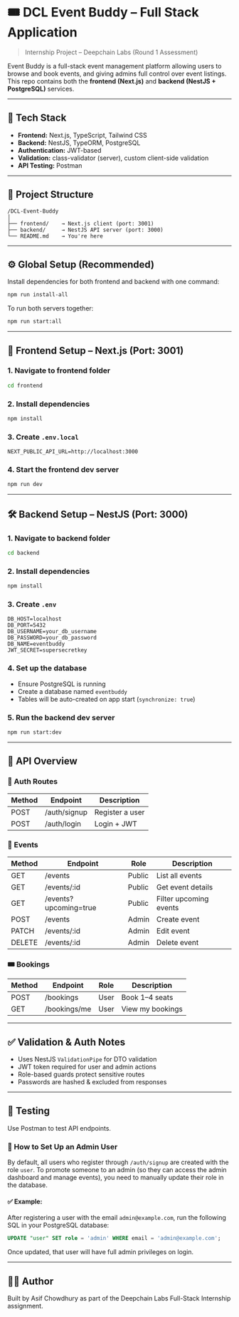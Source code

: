 # 🎟️ DCL Event Buddy – Full Stack Application

> Internship Project – Deepchain Labs (Round 1 Assessment)

Event Buddy is a full-stack event management platform allowing users to browse and book events, and giving admins full control over event listings. This repo contains both the **frontend (Next.js)** and **backend (NestJS + PostgreSQL)** services.

---

## 🚀 Tech Stack

- **Frontend:** Next.js, TypeScript, Tailwind CSS
- **Backend:** NestJS, TypeORM, PostgreSQL
- **Authentication:** JWT-based
- **Validation:** class-validator (server), custom client-side validation
- **API Testing:** Postman

---

## 📁 Project Structure

```
/DCL-Event-Buddy
│
├── frontend/    → Next.js client (port: 3001)
├── backend/     → NestJS API server (port: 3000)
└── README.md    → You're here
```

---

## ⚙️ Global Setup (Recommended)

Install dependencies for both frontend and backend with one command:

```bash
npm run install-all
```

To run both servers together:

```bash
npm run start:all
```

---

## 🧩 Frontend Setup – Next.js (Port: 3001)

### 1. Navigate to frontend folder

```bash
cd frontend
```

### 2. Install dependencies

```bash
npm install
```

### 3. Create `.env.local`

```env
NEXT_PUBLIC_API_URL=http://localhost:3000
```

### 4. Start the frontend dev server

```bash
npm run dev
```

---

## 🛠 Backend Setup – NestJS (Port: 3000)

### 1. Navigate to backend folder

```bash
cd backend
```

### 2. Install dependencies

```bash
npm install
```

### 3. Create `.env`

```env
DB_HOST=localhost
DB_PORT=5432
DB_USERNAME=your_db_username
DB_PASSWORD=your_db_password
DB_NAME=eventbuddy
JWT_SECRET=supersecretkey
```

### 4. Set up the database

- Ensure PostgreSQL is running
- Create a database named `eventbuddy`
- Tables will be auto-created on app start (`synchronize: true`)

### 5. Run the backend dev server

```bash
npm run start:dev
```

---

## 📌 API Overview

### 🔐 Auth Routes

| Method | Endpoint         | Description     |
|--------|------------------|-----------------|
| POST   | /auth/signup     | Register a user |
| POST   | /auth/login      | Login + JWT     |

### 📅 Events

| Method | Endpoint                  | Role    | Description              |
|--------|---------------------------|---------|--------------------------|
| GET    | /events                   | Public  | List all events          |
| GET    | /events/:id               | Public  | Get event details        |
| GET    | /events?upcoming=true     | Public  | Filter upcoming events   |
| POST   | /events                   | Admin   | Create event             |
| PATCH  | /events/:id               | Admin   | Edit event               |
| DELETE | /events/:id               | Admin   | Delete event             |

### 🎟 Bookings

| Method | Endpoint       | Role  | Description           |
|--------|----------------|-------|-----------------------|
| POST   | /bookings      | User  | Book 1–4 seats        |
| GET    | /bookings/me   | User  | View my bookings      |

---

## ✅ Validation & Auth Notes

- Uses NestJS `ValidationPipe` for DTO validation
- JWT token required for user and admin actions
- Role-based guards protect sensitive routes
- Passwords are hashed & excluded from responses

---

## 🧪 Testing

Use Postman to test API endpoints.

### 🔑 How to Set Up an Admin User

By default, all users who register through `/auth/signup` are created with the role `user`. To promote someone to an admin (so they can access the admin dashboard and manage events), you need to manually update their role in the database.

#### ✅ Example:

After registering a user with the email `admin@example.com`, run the following SQL in your PostgreSQL database:

```sql
UPDATE "user" SET role = 'admin' WHERE email = 'admin@example.com';
```

Once updated, that user will have full admin privileges on login.

---

## 👨‍💻 Author

Built by Asif Chowdhury as part of the Deepchain Labs Full-Stack Internship assignment.
